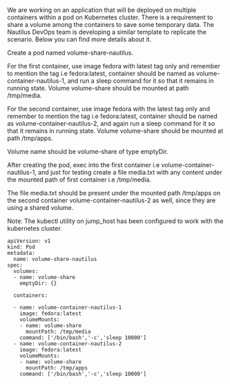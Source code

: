 We are working on an application that will be deployed on multiple containers within a pod on Kubernetes cluster. There is a requirement to share a volume among the containers to save some temporary data. The Nautilus DevOps team is developing a similar template to replicate the scenario. Below you can find more details about it.

Create a pod named volume-share-nautilus.

For the first container, use image fedora with latest tag only and remember to mention the tag i.e fedora:latest, container should be named as volume-container-nautilus-1, and run a sleep command for it so that it remains in running state. Volume volume-share should be mounted at path /tmp/media.

For the second container, use image fedora with the latest tag only and remember to mention the tag i.e fedora:latest, container should be named as volume-container-nautilus-2, and again run a sleep command for it so that it remains in running state. Volume volume-share should be mounted at path /tmp/apps.

Volume name should be volume-share of type emptyDir.

After creating the pod, exec into the first container i.e volume-container-nautilus-1, and just for testing create a file media.txt with any content under the mounted path of first container i.e /tmp/media.

The file media.txt should be present under the mounted path /tmp/apps on the second container volume-container-nautilus-2 as well, since they are using a shared volume.

Note: The kubectl utility on jump_host has been configured to work with the kubernetes cluster.

```
apiVersion: v1
kind: Pod
metadata:
  name: volume-share-nautilus
spec:
  volumes:
  - name: volume-share
    emptyDir: {}

  containers:

  - name: volume-container-nautilus-1
    image: fedora:latest
    volumeMounts:
    - name: volume-share
      mountPath: /tmp/media
    command: ['/bin/bash','-c','sleep 10000']
  - name: volume-container-nautilus-2
    image: fedora:latest
    volumeMounts:
    - name: volume-share
      mountPath: /tmp/apps
    command: ['/bin/bash','-c','sleep 10000']
```